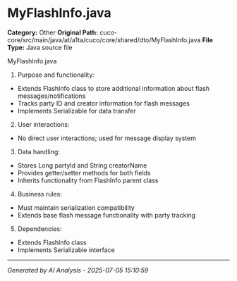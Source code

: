 # MyFlashInfo.java

**Category:** Other
**Original Path:** cuco-core/src/main/java/at/a1ta/cuco/core/shared/dto/MyFlashInfo.java
**File Type:** Java source file

MyFlashInfo.java
1. Purpose and functionality:
- Extends FlashInfo class to store additional information about flash messages/notifications
- Tracks party ID and creator information for flash messages
- Implements Serializable for data transfer

2. User interactions:
- No direct user interactions; used for message display system

3. Data handling:
- Stores Long partyId and String creatorName
- Provides getter/setter methods for both fields
- Inherits functionality from FlashInfo parent class

4. Business rules:
- Must maintain serialization compatibility
- Extends base flash message functionality with party tracking

5. Dependencies:
- Extends FlashInfo class
- Implements Serializable interface

---
*Generated by AI Analysis - 2025-07-05 15:10:59*
